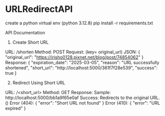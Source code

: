 # URLRedirectAPI

create a python virtual env (python 3.12.8)
pip install -r requirements.txt

API Documentation
1. Create Short URL

URL: /shorten
Method: POST
Request: (key= original_url)
JSON: { "original_url": "https://irisho0128.pixnet.net/blog/post/74854062" }
Response:
{
    "expiration_date": "2025-03-05",
    "reason": "URL successfully shortened",
    "short_url": "http://localhost:5000/361f7f28e539",
    "success": true
}

2. Redirect Using Short URL

URL: /<short_url>
Method: GET
Response:
Sample: http://localhost:5000/bb1a9f65e0af
Success: Redirects to the original URL. ()
Error (404): { "error": "Short URL not found" }
Error (410): { "error": "URL expired" }